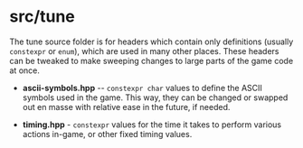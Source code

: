 # src/tune

The tune source folder is for headers which contain only definitions (usually `constexpr` or `enum`), which are used in many other places. These headers can be
tweaked to make sweeping changes to large parts of the game code at once.

* **ascii-symbols.hpp** -- `constexpr char` values to define the ASCII symbols used in the game. This way, they can be changed or swapped out en masse with
relative ease in the future, if needed.

* **timing.hpp** - `constexpr` values for the time it takes to perform various actions in-game, or other fixed timing values.
